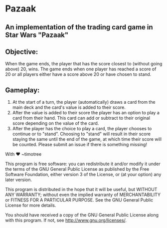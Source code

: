 # Pazaak
## An implementation of the trading card game in Star Wars "Pazaak"
## Objective:
When the game ends, the player that has the score closest to (without going above) 20, wins. The game ends when one player has reached a score of 20 or all players either have a score above 20 or have chosen to stand.
## Gameplay:
1. At the start of a turn, the player (automatically) draws a card from the main deck and the card's value is added to their score.
2. After the value is added to their score the player has an option to play a card from their hand. This card can add or subtract to their original score depending on the value of the card.
3. After the player has the choice to play a card, the player chooses to continue or to "stand". Choosing to "stand" will result in their score staying the same until the end of the game, at which time their score will be counted.
Please submit an issue if there is something missing!

With :heart: ~timotree


This program is free software: you can redistribute it and/or modify
it under the terms of the GNU General Public License as published by
the Free Software Foundation, either version 3 of the License, or
(at your option) any later version.

This program is distributed in the hope that it will be useful,
but WITHOUT ANY WARRANTY; without even the implied warranty of
MERCHANTABILITY or FITNESS FOR A PARTICULAR PURPOSE.  See the
GNU General Public License for more details.

You should have received a copy of the GNU General Public License
along with this program.  If not, see <http://www.gnu.org/licenses/>.
